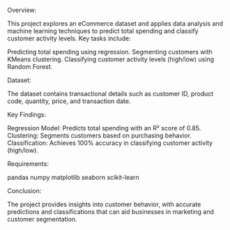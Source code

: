 Overview:

This project explores an eCommerce dataset and applies data analysis and machine learning techniques to predict total spending and classify customer activity levels. Key tasks include:

Predicting total spending using regression.
Segmenting customers with KMeans clustering.
Classifying customer activity levels (high/low) using Random Forest.

Dataset:

The dataset contains transactional details such as customer ID, product code, quantity, price, and transaction date.

Key Findings:

Regression Model: Predicts total spending with an R² score of 0.85.
Clustering: Segments customers based on purchasing behavior.
Classification: Achieves 100% accuracy in classifying customer activity (high/low).

Requirements:

pandas
numpy
matplotlib
seaborn
scikit-learn

Conclusion:

The project provides insights into customer behavior, with accurate predictions and classifications that can aid businesses in marketing and customer segmentation.
